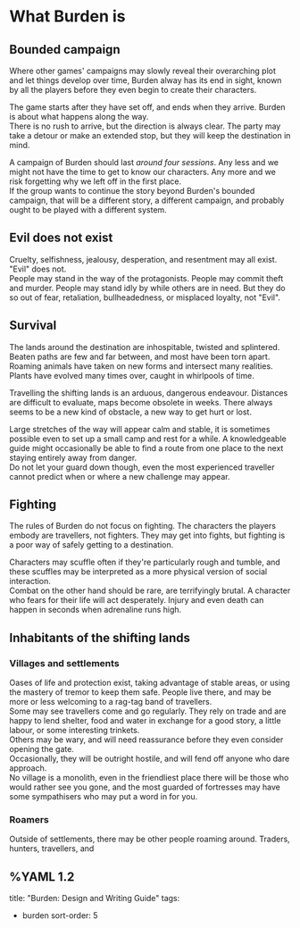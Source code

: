 # What Burden is

## Bounded campaign

Where other games' campaigns may slowly reveal their overarching plot and let things develop over time, Burden alway has its end in sight, known by all the players before they even begin to create their characters.  
  
The game starts after they have set off, and ends when they arrive. Burden is about what happens along the way.  
There is no rush to arrive, but the direction is always clear. The party may take a detour or make an extended stop, but they will keep the destination in mind.  
  
A campaign of Burden should last *around four sessions*. Any less and we might not have the time to get to know our characters. Any more and we risk forgetting why we left off in the first place.  
If the group wants to continue the story beyond Burden's bounded campaign, that will be a different story, a different campaign, and probably ought to be played with a different system.    
  
## Evil does not exist
  
Cruelty, selfishness, jealousy, desperation, and resentment may all exist. "Evil" does not.  
People may stand in the way of the protagonists. People may commit theft and murder. People may stand idly by while others are in need. But they do so out of fear, retaliation, bullheadedness, or misplaced loyalty, not "Evil".  
  
## Survival
  
The lands around the destination are inhospitable, twisted and splintered.  
Beaten paths are few and far between, and most have been torn apart. Roaming animals have taken on new forms and intersect many realities. Plants have evolved many times over, caught in whirlpools of time.  
  
Travelling the shifting lands is an arduous, dangerous endeavour. Distances are difficult to evaluate, maps become obsolete in weeks. There always seems to be a new kind of obstacle, a new way to get hurt or lost.  
   
Large stretches of the way will appear calm and stable, it is sometimes possible even to set up a small camp and rest for a while. A knowledgeable guide might occasionally be able to find a route from one place to the next staying entirely away from danger.  
Do not let your guard down though, even the most experienced traveller cannot predict when or where a new challenge may appear.  
  
## Fighting
  
The rules of Burden do not focus on fighting. The characters the players embody are travellers, not fighters. They may get into fights, but fighting is a poor way of safely getting to a destination.  
  
Characters may scuffle often if they're particularly rough and tumble, and these scuffles may be interpreted as a more physical version of social interaction.   
Combat on the other hand should be rare, are terrifyingly brutal. A character who fears for their life will act desperately. Injury and even death can happen in seconds when adrenaline runs high.  
  
## Inhabitants of the shifting lands
   
### Villages and settlements
Oases of life and protection exist, taking advantage of stable areas, or using the mastery of tremor to keep them safe. People live there, and may be more or less welcoming to a rag-tag band of travellers.  
Some may see travellers come and go regularly. They rely on trade and are happy to lend shelter, food and water in exchange for a good story, a little labour, or some interesting trinkets.  
Others may be wary, and will need reassurance before they even consider opening the gate.  
Occasionally, they will be outright hostile, and will fend off anyone who dare approach.  
No village is a monolith, even in the friendliest place there will be those who would rather see you gone, and the most guarded of fortresses may have some sympathisers who may put a word in for you.  
   
### Roamers
Outside of settlements, there may be other people roaming around. Traders, hunters, travellers, and 


%YAML 1.2
---
title: "Burden: Design and Writing Guide"
tags:
  - burden
sort-order: 5